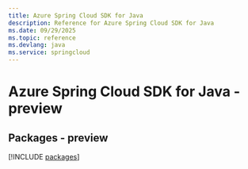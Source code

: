 ```yaml
---
title: Azure Spring Cloud SDK for Java
description: Reference for Azure Spring Cloud SDK for Java
ms.date: 09/29/2025
ms.topic: reference
ms.devlang: java
ms.service: springcloud
---
```

# Azure Spring Cloud SDK for Java - preview
## Packages - preview
[!INCLUDE [packages](spring-cloud-index.md)]